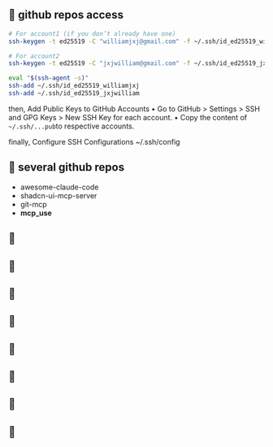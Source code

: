 ## 🍒 github repos access
 
```bash
# For account1 (if you don’t already have one)
ssh-keygen -t ed25519 -C "williamjxj@gmail.com" -f ~/.ssh/id_ed25519_williamjxj

# For account2
ssh-keygen -t ed25519 -C "jxjwilliam@gmail.com" -f ~/.ssh/id_ed25519_jxjwilliam

eval "$(ssh-agent -s)"
ssh-add ~/.ssh/id_ed25519_williamjxj
ssh-add ~/.ssh/id_ed25519_jxjwilliam
```

then, Add Public Keys to GitHub Accounts
	•	Go to GitHub > Settings > SSH and GPG Keys > New SSH Key for each account.
	•	Copy the content of `~/.ssh/...pub`to respective accounts.

finally, Configure SSH Configurations ~/.ssh/config

## 🍑 several github repos

- awesome-claude-code
- shadcn-ui-mcp-server
- git-mcp
- **mcp_use**

## 🥭 

## 🍅

## 🍆

## 🍍

## 🥥

## 🥝

## 🍅

## 🍆
